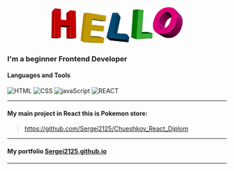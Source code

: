<div align='center'>
    <img src="https://github.com/Sergei2125/sergei2125/blob/main/assets/hello.jpg" alt='hello' width="60%">
</div>

### I'm a beginner Frontend Developer

#### Languages and Tools

![HTML](https://img.shields.io/badge/-HTML-blue?style=for-the-badge&logo=)
![CSS](https://img.shields.io/badge/-css-purple?style=for-the-badge&logo=css)
![javaScript](https://img.shields.io/badge/-javaScript-990033?style=for-the-badge&logo=javaScript)
![REACT](https://img.shields.io/badge/-REACT-006600?style=for-the-badge&logo=react)

***

#### My main project in React this is Pokemon store:
>https://github.com/Sergei2125/Chueshkov_React_Diplom

***

#### My portfolio [Sergei2125.github.io](http://Sergei2125.github.io)

***
